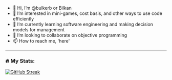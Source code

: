 - 👋 Hi, I’m @bulkerb or Bilkan
- 👀 I’m interested in mini-games, cost basis, and other ways to use code efficiently
- 🌱 I’m currently learning software engineering and making decision models for management
- 💞️ I’m looking to collaborate on objective programming
- 📫 How to reach me, 'here'

---
### :fire: My Stats:
[![GitHub Streak](http://github-readme-streak-stats.herokuapp.com?user=bulkerb&theme=dark&background=000000)](https://git.io/streak-stats)


<!---
bulkerb/bulkerb is a ✨ special ✨ repository because its `README.md` (this file) appears on your GitHub profile.
You can click the Preview link to take a look at your changes.
--->
